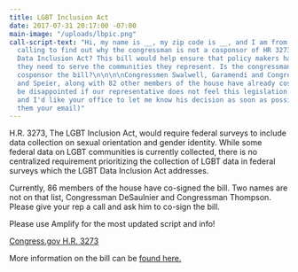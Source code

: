 ```yaml
---
title: LGBT Inclusion Act
date: 2017-07-31 20:17:00 -07:00
main-image: "/uploads/lbpic.png"
call-script-text: "Hi, my name is __, my zip code is __, and I am from indivisible4c.\n\nI'm
  calling to find out why the congressman is not a cosponsor of HR 3273, the LGBT
  Data Inclusion Act? This bill would help ensure that policy makers have the information
  they need to serve the communities they represent. Is the congressman planning to
  cosponsor the bill?\n\n\n\nCongressmen Swalwell, Garamendi and Congresswomen Lee
  and Speier, along with 82 other members of the house have already cosigned. I will
  be disappointed if our representative does not feel this legislation is important,
  and I'd like your office to let me know his decision as soon as possible. \n\n(give
  them your email)"
---
```


H.R. 3273, The LGBT Inclusion Act, would require federal surveys to include data collection on sexual orientation and gender identity. While some federal data on LGBT communities is currently collected, there is no centralized requirement prioritizing the collection of LGBT data in federal surveys which the LGBT Data Inclusion Act addresses.

Currently, 86 members of the house have co-signed the bill. Two names are not on that list, Congressman DeSaulnier and Congressman Thompson. Please give your rep a call and ask him to co-sign the bill.

Please use Amplify for the most updated script and info!


[Congress.gov H.R. 3273](https://www.congress.gov/bill/115th-congress/house-bill/3273/committees?q=%7B%22search%22%3A%5B%22lgbt%22%5D%7D&r=1)

More information on the bill can be [found here.](http://lgbtweekly.com/2017/07/18/sen-baldwin-and-rep-grijalva-lead-congress-on-lgbt-data-inclusion-act/)